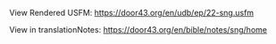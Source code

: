 View Rendered USFM: https://door43.org/en/udb/ep/22-sng.usfm

View in translationNotes: https://door43.org/en/bible/notes/sng/home
